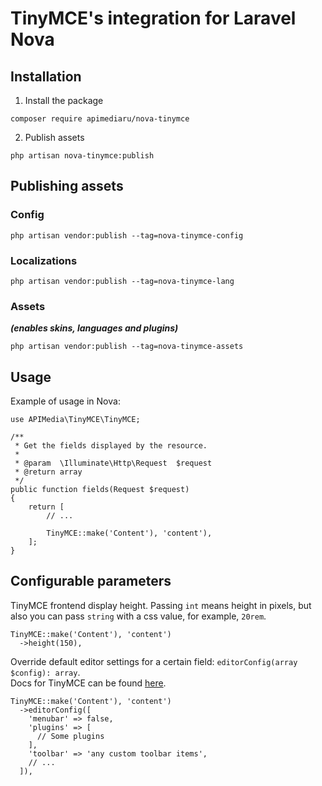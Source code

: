 # TinyMCE's integration for Laravel Nova

## Installation
1. Install the package
```
composer require apimediaru/nova-tinymce
```

2. Publish assets
```
php artisan nova-tinymce:publish
```


## Publishing assets
### Config
```
php artisan vendor:publish --tag=nova-tinymce-config
```
### Localizations
```
php artisan vendor:publish --tag=nova-tinymce-lang
```
### Assets
***(enables skins, languages and plugins)***
```
php artisan vendor:publish --tag=nova-tinymce-assets
```

## Usage
Example of usage in Nova:
```
use APIMedia\TinyMCE\TinyMCE;

/**
 * Get the fields displayed by the resource.
 *
 * @param  \Illuminate\Http\Request  $request
 * @return array
 */
public function fields(Request $request)
{
    return [
        // ...

        TinyMCE::make('Content'), 'content'),
    ];
}

```

## Configurable parameters
TinyMCE frontend display height. Passing ```int``` means height in pixels, but also you can pass ```string``` with a css value, for example, ```20rem```.
```
TinyMCE::make('Content'), 'content')
  ->height(150),
```

Override default editor settings for a certain field: ```editorConfig(array $config): array```.  
Docs for TinyMCE can be found [here](https://www.tiny.cloud/docs/).
```
TinyMCE::make('Content'), 'content')
  ->editorConfig([
    'menubar' => false,
    'plugins' => [
      // Some plugins
    ],
    'toolbar' => 'any custom toolbar items',
    // ...
  ]),
```
